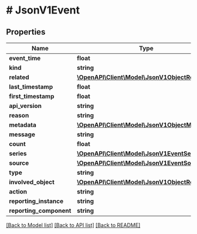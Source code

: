 # # JsonV1Event

## Properties

Name | Type | Description | Notes
------------ | ------------- | ------------- | -------------
**event_time** | **float** |  | [optional]
**kind** | **string** |  | [optional]
**related** | [**\OpenAPI\Client\Model\JsonV1ObjectReference**](JsonV1ObjectReference.md) |  | [optional]
**last_timestamp** | **float** |  | [optional]
**first_timestamp** | **float** |  | [optional]
**api_version** | **string** |  | [optional]
**reason** | **string** |  | [optional]
**metadata** | [**\OpenAPI\Client\Model\JsonV1ObjectMeta**](JsonV1ObjectMeta.md) |  | [optional]
**message** | **string** |  | [optional]
**count** | **float** |  | [optional]
**series** | [**\OpenAPI\Client\Model\JsonV1EventSeries**](JsonV1EventSeries.md) |  | [optional]
**source** | [**\OpenAPI\Client\Model\JsonV1EventSource**](JsonV1EventSource.md) |  | [optional]
**type** | **string** |  | [optional]
**involved_object** | [**\OpenAPI\Client\Model\JsonV1ObjectReference**](JsonV1ObjectReference.md) |  | [optional]
**action** | **string** |  | [optional]
**reporting_instance** | **string** |  | [optional]
**reporting_component** | **string** |  | [optional]

[[Back to Model list]](../../README.md#models) [[Back to API list]](../../README.md#endpoints) [[Back to README]](../../README.md)
